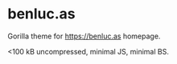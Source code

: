 # benluc.as

Gorilla theme for https://benluc.as homepage.

<100 kB uncompressed, minimal JS, minimal BS.